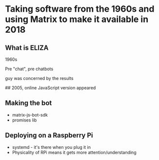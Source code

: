 # Taking software from the 1960s and using Matrix to make it available in 2018

## What is ELIZA

1960s

Pre "chat", pre chatbots

guy was concerned by the results

## 2005, online JavaScript version appeared

## Making the bot

* matrix-js-bot-sdk
* promises lib
  
## Deploying on a Raspberry Pi

* systemd - it's there when you plug it in
* Physicality of RPi means it gets more attention/understanding